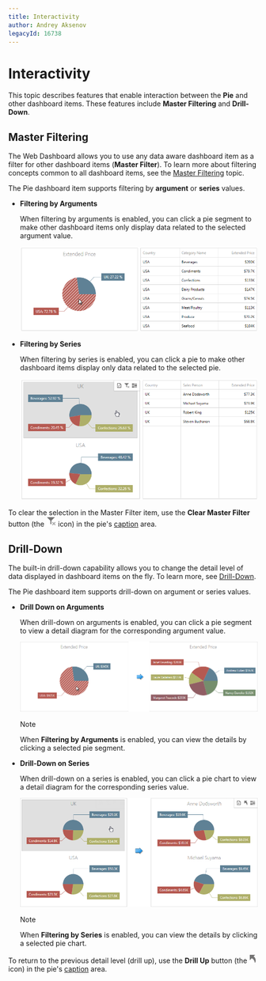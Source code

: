 ```yaml
---
title: Interactivity
author: Andrey Aksenov
legacyId: 16738
---
```

# Interactivity
This topic describes features that enable interaction between the **Pie** and other dashboard items. These features include **Master Filtering** and **Drill-Down**.

## Master Filtering
The Web Dashboard allows you to use any data aware dashboard item as a filter for other dashboard items (**Master Filter**). To learn more about filtering concepts common to all dashboard items, see the [Master Filtering](../../data-presentation/master-filtering.md) topic.

The Pie dashboard item supports filtering by **argument** or **series** values.
* **Filtering by Arguments**
	
	When filtering by arguments is enabled, you can click a pie segment to make other dashboard items only display data related to the selected argument value.
	
	![Pies_FilteringByArguments_Web](../../../../images/img22485.png)
* **Filtering by Series**
	
	When filtering by series is enabled, you can click a pie to make other dashboard items display only data related to the selected pie.
	
	![Pies_FilteringBySeries_Web](../../../../images/img22486.png)

To clear the selection in the Master Filter item, use the **Clear Master Filter** button (the ![WebViewer_ClearMasterFilterIcon](../../../../images/img22461.png) icon) in the pie's [caption](../../data-presentation/dashboard-layout.md) area.

## Drill-Down
The built-in drill-down capability allows you to change the detail level of data displayed in dashboard items on the fly. To learn more, see [Drill-Down](../../data-presentation/drill-down.md).

The Pie dashboard item supports drill-down on argument or series values.
* **Drill Down on Arguments**
	
	When drill-down on arguments is enabled, you can click a pie segment to view a detail diagram for the corresponding argument value.
	
	![Pies_DrillDownOnArguments_Web](../../../../images/img22487.png)
	
	> [!NOTE]
	> When **Filtering by Arguments** is enabled, you can view the details by clicking a selected pie segment.
* **Drill-Down on Series**
	
	When drill-down on a series is enabled, you can click a pie chart to view a detail diagram for the corresponding series value.
	
	![Pies_DrillDownOnSeries_Web](../../../../images/img22488.png)
	
	> [!NOTE]
	> When **Filtering by Series** is enabled, you can view the details by clicking a selected pie chart.

To return to the previous detail level (drill up), use the **Drill Up** button (the ![WebViewer_DrillUpIcon](../../../../images/img22464.png) icon) in the pie's [caption](../../data-presentation/dashboard-layout.md) area.